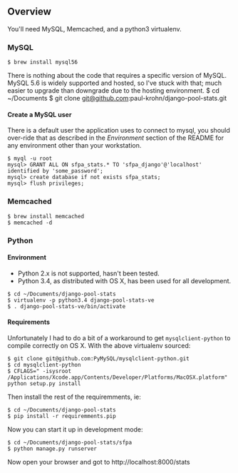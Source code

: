 ## Overview ##
You'll need MySQL, Memcached, and a python3 virtualenv.

### MySQL ###

```shell
$ brew install mysql56
```

There is nothing about the code that requires a specific version of MySQL. MySQL 5.6 is widely supported and hosted, so I've stuck with that; much easier to upgrade than downgrade due to the hosting environment.
$ cd ~/Documents
$ git clone git@github.com:paul-krohn/django-pool-stats.git
#### Create a MySQL user ####
There is a default user the application uses to connect to mysql, you should over-ride that as described in the *Environment* section of the README for any environment other than your workstation.
```mysql
$ myql -u root
mysql> GRANT ALL ON sfpa_stats.* TO 'sfpa_django'@'localhost' identified by 'some_password';
mysql> create database if not exists sfpa_stats;
mysql> flush privileges;
```

### Memcached ###
```shell
$ brew install memcached
$ memcached -d
```

### Python ###
#### Environment ####

* Python 2.x is not supported, hasn't been tested.
* Python 3.4, as distributed with OS X, has been used for all development.

```
$ cd ~/Documents/django-pool-stats
$ virtualenv -p python3.4 django-pool-stats-ve
$ . django-pool-stats-ve/bin/activate
```

#### Requirements ####
Unfortunately I had to do a bit of a workaround to get `mysqlclient-python` to compile correctly on OS X. With the above virtualenv sourced:
```shell
$ git clone git@github.com:PyMySQL/mysqlclient-python.git
$ cd mysqlclient-python
$ CFLAGS=" -isysroot /Applications/Xcode.app/Contents/Developer/Platforms/MacOSX.platform" python setup.py install
```
Then install the rest of the requiremments, ie:
```shell
$ cd ~/Documents/django-pool-stats
$ pip install -r requiremments.pip
```

Now you can start it up in development mode:
```shell
$ cd ~/Documents/django-pool-stats/sfpa
$ python manage.py runserver
```
Now open your browser and got to http://localhost:8000/stats
